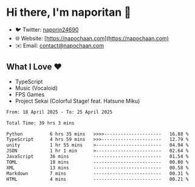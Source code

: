 # Hi there, I'm naporitan 👋

- 🐦 Twitter: [naporin24690](https://twitter.com/naporin24690)
- 🌐 Website: [https://napochaan.com](https://napochaan.com)
- ✉️ Email: [contact@napochaan.com](mailto:contact@napochaan.com)

## What I Love ❤️
- TypeScript
- Music (Vocaloid)
- FPS Games
- Project Sekai (Colorful Stage! feat. Hatsune Miku)

<!--START_SECTION:waka-->

```txt
From: 18 April 2025 - To: 25 April 2025

Total Time: 39 hrs 3 mins

Python          6 hrs 35 mins   >>>>---------------------   16.88 %
TypeScript      4 hrs 59 mins   >>>----------------------   12.79 %
unity           1 hr 55 mins    >------------------------   04.94 %
JSON            1 hr 1 min      >------------------------   02.64 %
JavaScript      36 mins         -------------------------   01.54 %
TOML            18 mins         -------------------------   00.80 %
XML             13 mins         -------------------------   00.58 %
Markdown        7 mins          -------------------------   00.31 %
HTML            4 mins          -------------------------   00.21 %
```

<!--END_SECTION:waka-->

